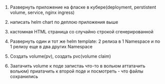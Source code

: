 1)  Развернуть приложение на фласке в кубере(deployment, perstistent volume, service, nginx ingress)

2)  написать helm chart по деплою приложения выше

3) кастомная HTML страница со случайно строкой сгенерированной

4) Развернуть один и тот же helm template:
2 релиза в 1 Namespace
и по 1 релизу еще в два других Namespace

5) Создать volume(pv), создать pvc(volume claim)
6)  Заатачить volume к поде
запистаь что-то в вольюм
аттатачить вольюм) приатачить к второй поде и посмотреть - что файлы сохранились

